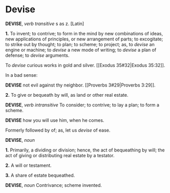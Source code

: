 # Devise

**DEVISE**, _verb transitive_ s as z. \[Latin\]

**1.** To invent; to contrive; to form in the mind by new combinations of ideas, new applications of principles, or new arrangement of parts; to excogitate; to strike out by thought; to plan; to scheme; to project; as, to _devise_ an engine or machine; to _devise_ a new mode of writing; to _devise_ a plan of defense; to _devise_ arguments.

To _devise_ curious works in gold and silver. [[Exodus 35#32|Exodus 35:32]].

In a bad sense:

**DEVISE** not evil against thy neighbor. [[Proverbs 3#29|Proverbs 3:29]].

**2.** To give or bequeath by will, as land or other real estate.

**DEVISE**, _verb intransitive_ To consider; to contrive; to lay a plan; to form a scheme.

**DEVISE** how you will use him, when he comes.

Formerly followed by of; as, let us _devise_ of ease.

**DEVISE**, _noun_

**1.** Primarily, a dividing or division; hence, the act of bequeathing by will; the act of giving or distributing real estate by a testator.

**2.** A will or testament.

**3.** A share of estate bequeathed.

**DEVISE**, _noun_ Contrivance; scheme invented.